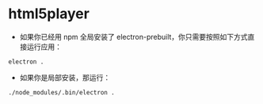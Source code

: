 # html5player
- 如果你已经用 npm 全局安装了 electron-prebuilt，你只需要按照如下方式直接运行应用：
```
electron .
```

- 如果你是局部安装，那运行：
```
./node_modules/.bin/electron .
```
